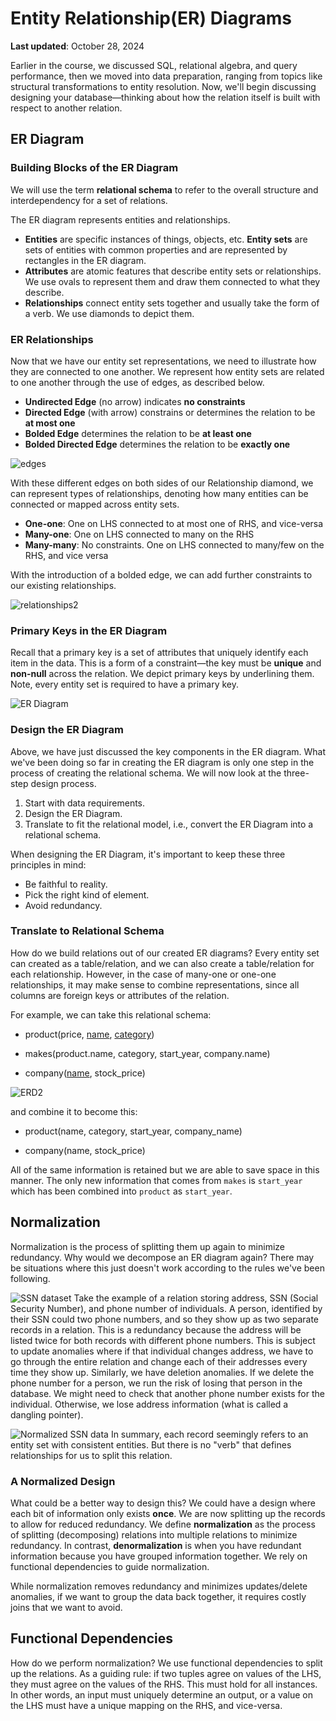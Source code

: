 # Entity Relationship(ER) Diagrams

**Last updated**: October 28, 2024

Earlier in the course, we discussed SQL, relational algebra, and query performance, then we moved into data preparation, ranging from topics like structural transformations to entity resolution. Now, we'll begin discussing designing your database—thinking about how the relation itself is built with respect to another relation.


## ER Diagram
### Building Blocks of the ER Diagram
We will use the term **relational schema** to refer to the overall structure and interdependency for a set of relations.

The ER diagram represents entities and relationships.
- **Entities** are specific instances of things, objects, etc. **Entity sets** are sets of entities with common properties and are represented by rectangles in the ER diagram.
- **Attributes** are atomic features that describe entity sets or relationships. We use ovals to represent them and draw them connected to what they describe.
- **Relationships** connect entity sets together and usually take the form of a verb. We use diamonds to depict them.

### ER Relationships
Now that we have our entity set representations, we need to illustrate how they are connected to one another. 
We represent how entity sets are related to one another through the use of edges, as described below.

- **Undirected Edge** (no arrow) indicates **no constraints**
- **Directed Edge** (with arrow) constrains or determines the relation to be **at most one**
-  **Bolded Edge** determines the relation to be **at least one**
- **Bolded Directed Edge** determines the relation to be **exactly one**

![edges](./edges.png)

With these different edges on both sides of our Relationship diamond, we can represent types of relationships, denoting how many entities can be connected or mapped across entity sets.

- **One-one**: One on LHS connected to at most one of RHS, and vice-versa
- **Many-one**: One on LHS connected to many on the RHS
- **Many-many**: No constraints. One on LHS connected to many/few on the RHS, and vice versa

With the introduction of a bolded edge, we can add further constraints to our existing relationships.

![relationships2](./relationships2.png)

### Primary Keys in the ER Diagram
Recall that a primary key is a set of attributes that uniquely identify each item in the data. This is a form of a constraint—the key must be **unique** and **non-null** across the relation. We depict primary keys by underlining them. Note, every entity set is required to have a primary key.

![ER Diagram](./ER_diagram.png)

### Design the ER Diagram

Above, we have just discussed the key components in the ER diagram. What we've been doing so far in creating the ER diagram is only one step in the process of creating the relational schema. We will now look at the three-step design process.

1. Start with data requirements.
2. Design the ER Diagram.
3. Translate to fit the relational model, i.e., convert the ER Diagram into a relational schema.

When designing the ER Diagram, it's important to keep these three principles in mind:
- Be faithful to reality.
- Pick the right kind of element.
- Avoid redundancy.

### Translate to Relational Schema
How do we build relations out of our created ER diagrams? Every entity set can created as a table/relation, and we can also create a table/relation for each relationship. However, in the case of many-one or one-one relationships, it may make sense to combine representations, since all columns are foreign keys or attributes of the relation. 

For example, we can take this relational schema:

- product(price, <u>name</u>, <u>category</u>)

- makes(product.name, category, start_year, company.name)

- company(<u>name</u>, stock_price)

![ERD2](./ER_diagram2.png)

and combine it to become this:

- product(name, category, start_year, company_name)

- company(name, stock_price)

All of the same information is retained but we are able to save space in
this manner. The only new information that comes from `makes` is
`start_year` which has been combined into `product` as `start_year`.

## Normalization

Normalization is the process of splitting them up again to minimize redundancy. Why would we decompose an ER diagram again? There may be situations where this just doesn't work according to the rules we've been following. 

![SSN dataset](./SSN.png) 
Take the example of a relation storing address, SSN (Social Security Number), and phone number of individuals. A person, identified by their SSN could two phone numbers, and so they show up as two separate records in a relation. This is a redundancy because the address will be listed twice for both records with different phone numbers. This is subject to update anomalies where if that individual changes address, we have to go through the entire relation and change each of their addresses every time they show up. Similarly, we have deletion anomalies. If we delete the phone number for a person, we run the risk of losing that person in the database. We might need to check that another phone number exists for the individual. Otherwise, we lose address information (what is called a dangling pointer). 

![Normalized SSN data](./Normalized_SSN.png)
In summary, each record seemingly refers to an entity set with consistent entities. But there is no "verb" that defines relationships for us to split this relation. 

### A Normalized Design
What could be a better way to design this? We could have a design where each bit of information only exists **once**. We are now splitting up the records to allow for reduced redundancy. We define **normalization** as the process of splitting (decomposing) relations into multiple relations to minimize redundancy. In contrast, **denormalization** is when you have redundant information because you have grouped information together. We rely on functional dependencies to guide normalization.

While normalization removes redundancy and minimizes updates/delete anomalies, if we want to group the data back together, it requires costly joins that we want to avoid.

## Functional Dependencies
How do we perform normalization? We use functional dependencies to split up the relations. As a guiding rule: if two tuples agree on values of the LHS, they must agree on the values of the RHS. This must hold for all instances. In other words, an input must uniquely determine an output, or a value on the LHS must have a unique mapping on the RHS, and vice-versa.